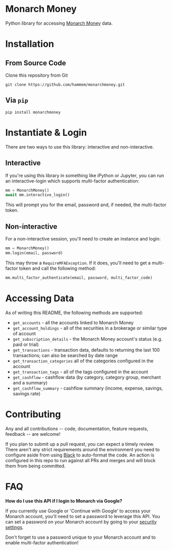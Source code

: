 # Monarch Money

Python library for accessing [Monarch Money](https://www.monarchmoney.com/referral/ngam2i643l) data.

# Installation

## From Source Code

Clone this repository from Git

`git clone https://github.com/hammem/monarchmoney.git`

## Via `pip`

`pip install monarchmoney`
# Instantiate & Login

There are two ways to use this library: interactive and non-interactive.

## Interactive

If you're using this library in something like iPython or Jupyter, you can run an interactive-login which supports multi-factor authentication:

```python
mm = MonarchMoney()
await mm.interactive_login()
```
This will prompt you for the email, password and, if needed, the multi-factor token.

## Non-interactive

For a non-interactive session, you'll need to create an instance and login:

```python
mm = MonarchMoney()
mm.login(email, password)
```

This may throw a `RequireMFAException`.  If it does, you'll need to get a multi-factor token and call the following method:

```python
mm.multi_factor_authenticate(email, password, multi_factor_code)
```

# Accessing Data

As of writing this README, the following methods are supported:

- `get_accounts` - all the accounts linked to Monarch Money
- `get_account_holdings` - all of the securities in a brokerage or similar type of account
- `get_subscription_details` - the Monarch Money account's status (e.g. paid or trial)
- `get_transactions` - transaction data, defaults to returning the last 100 transactions; can also be searched by date range
- `get_transaction_categories` all of the categories configured in the account
- `get_transaction_tags` - all of the tags configured in the account
- `get_cashflow` - cashflow data (by category, category group, merchant and a summary)
- `get_cashflow_summary` - cashflow summary (income, expense, savings, savings rate)

# Contributing

Any and all contributions -- code, documentation, feature requests, feedback -- are welcome!

If you plan to submit up a pull request, you can expect a timely review.  There aren't any strict requirements around the environment you need to configure aside from using [Black](https://github.com/psf/black) to auto-format the code.  An action is configured in this repo to run against all PRs and merges and will block them from being committed.

# FAQ

**How do I use this API if I login to Monarch via Google?**

If you currently use Google or 'Continue with Google' to access your Monarch account, you'll need to set a password to leverage this API.  You can set a password on your Monarch account by going to your [security settings](https://app.monarchmoney.com/settings/security).  

Don't forget to use a password unique to your Monarch account and to enable multi-factor authentication!
